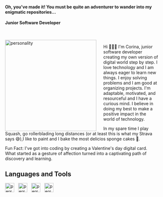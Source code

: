 #### Oh, you've made it! You must be quite an adventurer to wander into my enigmatic repositories...

**Junior Software Developer**

<br/>
<br/>

<img align="left" width="300px" alt="personality" style="padding-right:20px" src="https://s3.amazonaws.com/shecodesio-production/uploads/files/000/090/370/original/pngegg.png?1689621386"/>

Hi 🙋🏻‍♀️ I'm Corina, junior software developer creating my own version of digital world step by step. I love technology and I am always eager to learn new things. I enjoy solving problems and I am good at organizing projects. I'm adaptable, motivated, and resourceful and I have a curious mind. I believe in doing my best to make a positive impact in the world of technology.

In my spare time I play Squash, go rollerblading long distances (or at least this is what my Strava says 😅),I like to paint and I bake the most delicios sponge cakes 🥰.

Fun Fact: I've got into coding by creating a Valentine's day digital card. What started as a gesture of affection turned into a captivating path of discovery and learning.

## Languages and Tools

<img align="left" width="30px" alt="personality" style="padding-right:10px" src="https://media.licdn.com/dms/image/C4E0BAQEHRfnOLgpl7g/company-logo_200_200/0/1519881942035?e=1697673600&v=beta&t=u35u2XVCnmhu0Br_3YwJordmUpu7MnFT6teuqEtVZ6w"/>

<img align="left" width="30px" alt="personality" style="padding-right:10px" src="https://s3.amazonaws.com/shecodesio-production/uploads/files/000/090/367/original/Daco_5348556.png?1689620638"/>

<img align="left" width="30px" alt="personality" style="padding-right:10px" src="https://s3.amazonaws.com/shecodesio-production/uploads/files/000/090/366/original/Daco_4672818.png?1689620631"/>

<img align="left" width="30px" alt="personality" style="padding-right:10px" src="https://media.licdn.com/dms/image/C560BAQGy6HfZ0i7mlA/company-logo_200_200/0/1628861565317?e=1697673600&v=beta&t=T_4M3AZu4BDtNztOcfHRVqOl9ihPh0ye-PAZ40KXboo"/>

<!--
**ecorina/ecorina** is a ✨ _special_ ✨ repository because its `README.md` (this file) appears on your GitHub profile.

Here are some ideas to get you started:

- 🔭 I’m currently working on
- 🌱 I’m currently learning
- 👯 I’m looking to collaborate on ...
- 🤔 I’m looking for help with ...
- 💬 Ask me about ...
- 📫 How to reach me: e_corina@hotmail.com
- ⚡ Fun fact:
-->
